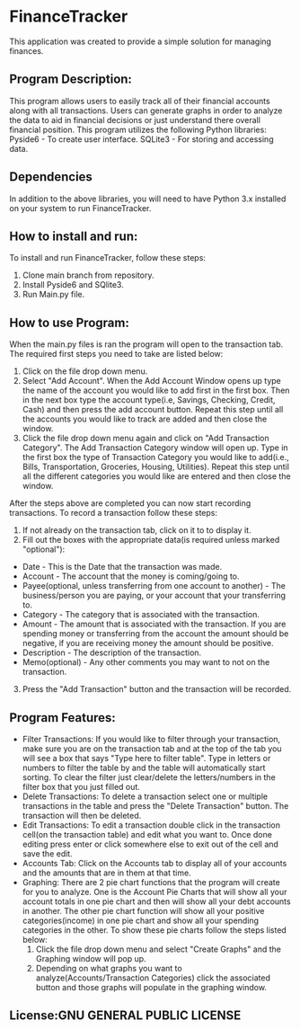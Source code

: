 # FinanceTracker
This application was created to provide a simple solution for managing finances.

## Program Description:
This program allows users to easily track all of their financial accounts along with all transactions. Users can generate graphs in order to analyze the data to aid in financial decisions or just understand there overall financial position.
This program utilizes the following Python libraries:
		Pyside6 - To create user interface.
		SQLite3 - For storing and accessing data.

## Dependencies

In addition to the above libraries, you will need to have Python 3.x installed on your system to run FinanceTracker.

## How to install and run:
To install and run FinanceTracker, follow these steps:
1. Clone main branch from repository.
2. Install Pyside6 and SQlite3.
3. Run Main.py file.

## How to use Program:
When the main.py files is ran the program will open to the transaction tab. The required first steps you need to take are listed below:

1. Click on the file drop down menu.
2. Select "Add Account".  When the Add Account Window opens up type the name of the account you would like to add first in the first box. Then in the next box type the account type(i.e, Savings, Checking, Credit, Cash) and then press the add account button.  Repeat this step until all the accounts you would like to track are added and then close the window.
3. Click the file drop down menu again and click on "Add Transaction Category".  The Add Transaction Category window will open up.  Type in the first box the type of Transaction Category you would like to add(i.e., Bills, Transportation, Groceries, Housing, Utilities).  Repeat this step until all the different categories you would like are entered and then close the window.
	
After the steps above are completed you can now start recording transactions. To record a transaction follow these steps:
1. If not already on the transaction tab, click on it to to display it.
2. Fill out the boxes with the appropriate data(is required unless marked "optional"):
*  Date - This is the Date that the transaction was made.
*  Account - The account that the money is coming/going to.
*  Payee(optional, unless transferring from one account to another) - The business/person you are paying, or your account that your transferring to.
*  Category - The category that is associated with the transaction.
*  Amount - The amount that is associated with the transaction.  If you are spending money or transferring from the account the amount should be negative, if you are receiving money the amount should be positive.
*  Description - The description of the transaction.
*  Memo(optional) - Any other comments you may want to not on the transaction.
3. Press the "Add Transaction" button and the transaction will be recorded.

## Program Features:
*  Filter Transactions: If you would like to filter through your transaction, make sure you are on the transaction tab and at the top of the tab you will see a box that says "Type here to filter table".  Type in letters or numbers to filter the table by and the table will automatically start sorting.  To clear the filter just clear/delete the letters/numbers in the filter box that you just filled out.
*  Delete Transactions: To delete a transaction select one or multiple transactions in the table and press the "Delete Transaction" button.  The transaction will then be deleted.
*  Edit Transactions: To edit a transaction double click in the transaction cell(on the transaction table) and edit what you want to. Once done editing press enter or click somewhere else to exit out of the cell and save the edit.
*  Accounts Tab: Click on the Accounts tab to display all of your accounts and the amounts that are in them at that time.
*  Graphing: There are 2 pie chart functions that the program will create for you to analyze.  One is the Account Pie Charts that will show all your account totals in one pie chart and then will show all your debt accounts in another.  The other pie chart function will show all your positive categories(income) in one pie chart and show all your spending categories in the other.  To show these pie charts follow the steps listed below:
	1. Click the file drop down menu and select "Create Graphs" and the Graphing window will pop up.
	2. Depending on what graphs you want to analyze(Accounts/Transaction Categories) click the associated button and those graphs will populate in the graphing window.

## License:GNU GENERAL PUBLIC LICENSE